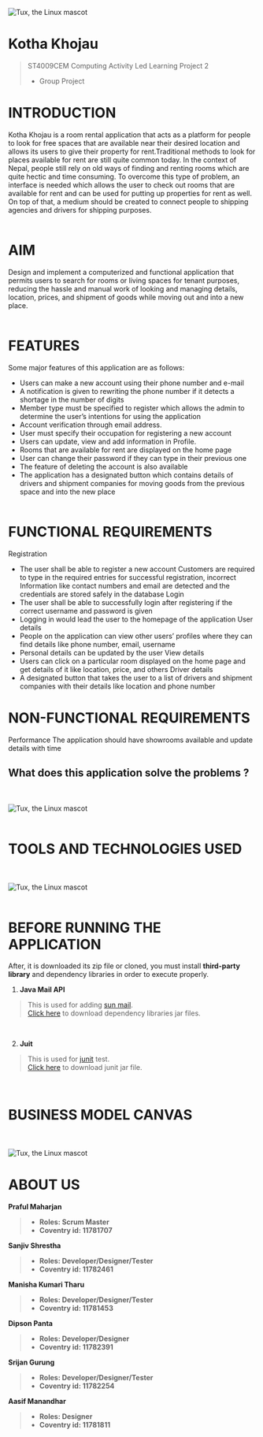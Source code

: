 ![Tux, the Linux mascot](https://github.com/sanjiv576/Kotha_Khojau/blob/master/src/forReadmeFile/introduction.png)
# Kotha Khojau
> ST4009CEM Computing Activity Led Learning Project 2
> - Group Project


# INTRODUCTION 
Kotha Khojau is a room rental application that acts as a platform for people to look for free spaces 
that are available near their desired location and allows its users to give their property for rent.Traditional methods to look for places available for rent are still quite common today. In the context of Nepal, people still rely on old ways of finding and renting rooms which are quite hectic and time consuming. To overcome this type of problem, an interface is needed which allows the user 
to check out rooms that are available for rent and can be used for putting up properties for rent as 
well. On top of that, a medium should be created to connect people to shipping agencies and drivers 
for shipping purposes. <br><br>

# AIM
Design and implement a computerized and functional application that permits users to search for rooms or living spaces for tenant purposes, reducing the hassle and manual work of looking and managing details, location, prices, and shipment of goods while moving out and into a new place.
<br><br>

# FEATURES
Some major features of this application are as follows:
- Users can make a new account using their phone number and e-mail
- A notification is given to rewriting the phone number if it detects a shortage in the number of 
  digits
- Member type must be specified to register which allows the admin to determine the user’s 
  intentions for using the application
- Account verification through email address.
- User must specify their occupation for registering a new account
- Users can update, view and add information in Profile.
- Rooms that are available for rent are displayed on the home page
- User can change their password if they can type in their previous one
- The feature of deleting the account is also available
- The application has a designated button which contains details of drivers and shipment 
  companies for moving goods from the previous space and into the new place
<br><br>

# FUNCTIONAL REQUIREMENTS
Registration
- The user shall be able to register a new account
Customers are required to type in the required entries for successful registration, incorrect 
Information like contact numbers and email are detected and the credentials are stored safely 
in the database
Login
- The user shall be able to successfully login after registering if the correct username 
and password is given
- Logging in would lead the user to the homepage of the application
User details
- People on the application can view other users’ profiles where they can find details 
like phone number, email, username
- Personal details can be updated by the user
View details
- Users can click on a particular room displayed on the home page and get details of it 
like location, price, and others
Driver details
- A designated button that takes the user to a list of drivers and shipment companies 
with their details like location and phone number

# NON-FUNCTIONAL REQUIREMENTS
Performance 
The application should have showrooms available and update details with time









## What does this application solve the problems ?
<br><br>
![Tux, the Linux mascot](https://github.com/sanjiv576/Kotha_Khojau/blob/master/src/forReadmeFile/problemAndSolution.png)
<br><br>

# TOOLS AND TECHNOLOGIES USED 
<br><br>
![Tux, the Linux mascot](https://github.com/sanjiv576/Kotha_Khojau/blob/master/src/forReadmeFile/techTools.png)
<br><br>

# BEFORE RUNNING THE APPLICATION
After, it is downloaded its zip file  or cloned, you must install **third-party library** and dependency libraries in order to execute properly.

1. **Java Mail API**
> This is used for adding [sun mail](https://mvnrepository.com/artifact/com.sun.mail/javax.mail).<br>
> [Click here](http://www.java2s.com/Code/Jar/m/Downloadmailjar.htm) to download  dependency libraries jar files.

<br>

2. **Juit**
> This is used for [junit](https://jar-download.com/artifacts/junit/junit/4.12/source-code) test. <br>
> [Click here](https://jar-download.com/artifacts/junit/junit/4.12/source-code) to download  junit jar file. 
<br>

# BUSINESS MODEL CANVAS
<br><br>
![Tux, the Linux mascot](https://github.com/sanjiv576/Kotha_Khojau/blob/master/src/forReadmeFile/businessModel.png)
<br>

# ABOUT US

**Praful Maharjan** <br>
> - **Roles: Scrum Master**
>- **Coventry id: 11781707** <br>

**Sanjiv Shrestha** <br>
> - **Roles: Developer/Designer/Tester**
>- **Coventry id: 11782461** <br>

**Manisha Kumari Tharu** <br>
> - **Roles: Developer/Designer/Tester**
>- **Coventry id: 11781453** <br>

**Dipson Panta** <br>
> - **Roles: Developer/Designer**
>- **Coventry id: 11782391** <br>

**Srijan Gurung** <br>
> - **Roles: Developer/Designer/Tester**
>- **Coventry id: 11782254** <br>

**Aasif Manandhar** <br>
> - **Roles: Designer**
>- **Coventry id: 11781811** <br>


